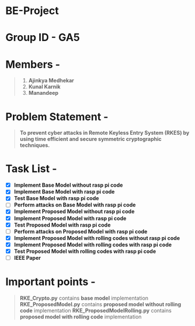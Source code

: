# BE-Project
# Group ID - GA5
# Members - 
> 1. **Ajinkya Medhekar**
> 2. **Kunal Karnik**
> 3. **Manandeep**

# Problem Statement -
>**To prevent cyber attacks in Remote Keyless Entry System (RKES) by using time efficient and secure symmetric cryptographic techniques.**

# Task List -
- [x] **Implement Base Model without rasp pi code**
- [x] **Implement Base Model with rasp pi code**
- [x] **Test Base Model with rasp pi code**
- [ ] **Perform attacks on Base Model with rasp pi code**
- [x] **Implement Proposed Model without rasp pi code**
- [x] **Implement Proposed Model with rasp pi code**
- [x] **Test Proposed Model with rasp pi code**
- [ ] **Perform attacks on Proposed Model with rasp pi code**
- [x] **Implement Proposed Model with rolling codes without rasp pi code**
- [x] **Implement Proposed Model with rolling codes with rasp pi code**
- [x] **Test Proposed Model with rolling codes with rasp pi code**
- [ ] **IEEE Paper**

# Important points -
>**RKE_Crypto.py** contains **base model** implementation
>**RKE_ProposedModel.py** contains **proposed model without rolling code** implementation
>**RKE_ProposedModelRolling.py** contains **proposed model with rolling code** implementation
